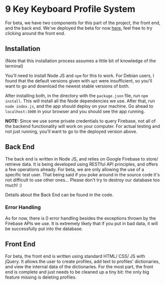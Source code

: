 # 9 Key Keyboard Profile System

For beta, we have two components for this part of the project, the front end, and the back end. We've deployed the beta for now [here](https://safe-sierra-92629.herokuapp.com/), feel free to try clicking around the front end.

## Installation

(Note that this installation process assumes a little bit of knowledge of the terminal)

You'll need to install Node JS and `npm` for this to work. For Debian users, I found that the default versions given with `apt` were insufficient, so you'll want to go and download the newest stable versions of both.

After installing both, in the directory with the `package.json` file, run `npm install`. This will install all the Node dependencies we use. After that, run `node index.js`, and the app should deploy on your machine. Go ahead to `localhost:3000` in your browser and you should see the app running.

**NOTE:** Since we use some private credentials to query Firebase, not all of the backend functionality will work on your computer. For actual testing and not just running, you'll want to go to the deployed version above.

## Back End

The back end is written in Node JS, and relies on Google Firebase to store/ retrieve data. It is being developed using RESTful API principles, and offers a few operations already. For beta, we are only allowing the use of a specific test user. That being said if you poke around in the source code it's not difficult to use other ones... Please don't try to destroy our database too much! :)

Details about the Back End can be found in the code.

### Error Handling

As for now, there is 0 error handling besides the exceptions thrown by the Firebase APIs we use. It is extremely likely that if you put in bad data, it will be successfully put into the database.

## Front End

For beta, the front end is written using standard HTML/ CSS/ JS with jQuery. It allows the user to create profiles, add text to profiles' dictionaries, and view the internal data of the dictionaries. For the most part, the front end is complete and just needs to be cleaned up a tiny bit: the only big feature missing is deleting profiles.
